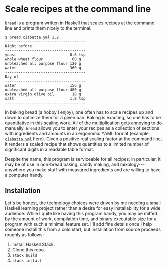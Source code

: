 # Scale recipes at the command line

`bread` is a program written in Haskell that scales recipes at the command line
and prints them nicely to the terminal:

```{bash}
$ bread ciabatta.yml 1.2
------------------------------------
Night before
------------------------------------
yeast                        0.6 tsp
whole wheat flour             60 g
unbleached all purpose flour 120 g
water                        360 g
------------------------------------
Day of
------------------------------------
water                        156 g
unbleached all purpose flour 480 g
extra virgin olive oil        18 g
salt                         1.8 tsp
------------------------------------
```

In baking bread (a hobby I enjoy), one often has to scale recipes up and down
to optimize them for a given pan. Baking is exacting, so one has to be
quantitative in this scaling work. All of the multiplication gets annoying to
do manually. `bread` allows you to enter your recipes as a collection of
sections with ingredients and amounts in an ergonomic YAML format (example
[`ciabatta.yml`](./doc/examples/ciabatta.yml) here). Given a positive real
scaling factor at the command line, it renders a scaled recipe that shows
quantities to a limited number of significant digits in a readable table
format.

Despite the name, this program is serviceable for all recipes; in particular,
it may be of use in non-bread baking, candy making, and mixology---anywhere you
make stuff with measured ingredients and are willing to have a computer handy.

## Installation

Let's be honest, the technology choices were driven by me needing a small
Haskell learning project rather than a desire for easy installability for a
wide audience. While I quite like having this program handy, you may be miffed
by the amount of work, compilation time, and binary executable size for a
program with such a minimal feature set. I'll add fine details once I help
someone install this from a cold start, but installation from source proceeds
roughly as follows:

1. Install Haskell Stack.
1. Clone this repo.
1. `stack build`
1. `stack install`
